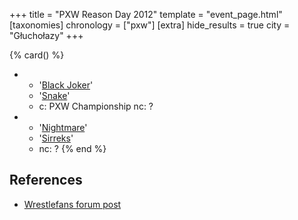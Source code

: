 +++
title = "PXW Reason Day 2012"
template = "event_page.html"
[taxonomies]
chronology = ["pxw"]
[extra]
hide_results = true
city = "Głuchołazy"
+++

{% card() %}
- - '[Black Joker](@/w/black-joker.md)'
  - '[Snake](@/w/snake.md)'
  - c: PXW Championship
    nc: ?
- - '[Nightmare](@/w/nightmare.md)'
  - '[Sirreks](@/w/sirreks.md)'
  - nc: ?
{% end %}

## References

* [Wrestlefans forum post](https://wrestlefans.pl/forum/viewtopic.php?f=247&t=32510)
